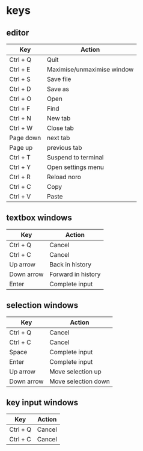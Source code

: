 # keys
## editor
| Key        | Action                     |
| ---------- | -------------------------- |
| Ctrl + Q   | Quit                       |
| Ctrl + E   | Maximise/unmaximise window |
| Ctrl + S   | Save file                  |
| Ctrl + D   | Save as                    |
| Ctrl + O   | Open                       |
| Ctrl + F   | Find                       |
| Ctrl + N   | New tab                    |
| Ctrl + W   | Close tab                  |
| Page down  | next tab                   |
| Page up    | previous tab               |
| Ctrl + T   | Suspend to terminal        |
| Ctrl + Y   | Open settings menu         |
| Ctrl + R   | Reload noro                |
| Ctrl + C   | Copy                       |
| Ctrl + V   | Paste                      |

## textbox windows
| Key        | Action                     |
| ---------- | -------------------------- |
| Ctrl + Q   | Cancel                     |
| Ctrl + C   | Cancel                     |
| Up arrow   | Back in history            |
| Down arrow | Forward in history         |
| Enter      | Complete input             |

## selection windows
| Key        | Action                     |
| ---------- | -------------------------- |
| Ctrl + Q   | Cancel                     |
| Ctrl + C   | Cancel                     |
| Space      | Complete input             |
| Enter      | Complete input             |
| Up arrow   | Move selection up          |
| Down arrow | Move selection down        |

## key input windows
| Key        | Action                     |
| ---------- | -------------------------- |
| Ctrl + Q   | Cancel                     |
| Ctrl + C   | Cancel                     |
